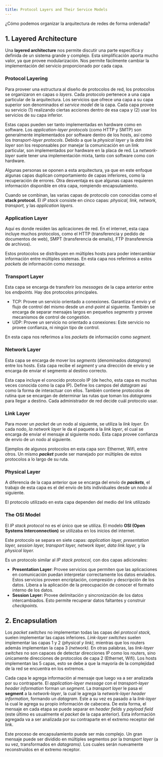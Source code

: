 ```yaml
---
title: Protocol Layers and Their Service Models
---
```


¿Cómo podemos organizar la arquitectura de redes de forma ordenada?

## 1. Layered Architecture

Una **layered architecture** nos permite discutir una parte específica y definida de un sistema grande y complejo. Esta simplificación aporta mucho valor, ya que provee modularización. Nos permite fácilmente cambiar la implementación del servicio proporcionado por cada capa.

### Protocol Layering

Para proveer una estructura al diseño de protocolos de red, los protocolos se organizaron en capas o *layers*. Cada protocolo pertenece a una capa particular de la arquitectura. Los servicios que ofrece una capa a su capa superior son denominados el *service model* de la capa. Cada capa provee su servicio (1) realizando ciertas acciones dentro de esa capa y (2) usar los servicios de su capa inferior.

Estas capas pueden ser tanto implementadas en hardware como en software. Los *application-layer protocols* (como HTTP y SMTP) son generalmente implementados por software dentro de los hosts, así como los *transport-layer protocols*. Debido a que la *physical layer* y la *data link layer* son los responsables por manejar la comunicación en un link particular, son implementados por hardware en la placa de red. La *network-layer* suele tener una implementación mixta, tanto con software como con hardware.

Algunas personas se oponen a esta arquitectura, ya que en este enfoque algunas capas duplican comportamiento de capas inferiores, como la recuperación de errores. Otra desventaja es que algunas capas requieren información disponible en otra capa, rompiendo encapsulamiento.

Cuando se combinan, las varias capas de protocolo con conocidas como el **stack protocol.** El *IP stack* consiste en cinco capas: *physical, link, network, transport,* y las *application layers.*

### Application Layer

Aquí es donde residen las aplicaciones de red. En el internet, esta capa incluye muchos protocolos, como el HTTP (transferencia y pedido de documentos de web), SMPT (transferencia de emails), FTP (transferencia de archivos).

Estos protocolos se distribuyen en múltiples hosts para poder intercambiar información entre múltiples sistemas. En esta capa nos referimos a estos *packets* de información como *message.*

### Transport Layer

Esta capa se encarga de transferir los *messages* de la capa anterior entre los *endpoints.* Hay dos protocolos principales.

- TCP: Provee un servicio orientado a conexiones. Garantiza el envío y el flujo de control del mismo desde un *end-point* al siguiente. También se encarga de separar mensajes largos en pequeños *segments* y provee mecanismos de control de congestión.
- UDP: Provee un servicio no orientado a conexiones: Este servicio no provee confianza, ni ningún tipo de control.

En esta capa nos referimos a los *packets* de información como *segment.*

### Network Layer

Esta capa se encarga de mover los *segments* (denominados *datagrams*) entre los hosts. Esta capa recibe el *segment* y una dirección de envío y se encarga de enviar el segmento al destino correcto.

Esta capa incluye el conocido protocolo IP (de hecho, esta capa es muchas veces conocida como la capa IP)**.** Define los campos del *datagram* así como la forma de interactuar con ellos. También contiene protocolos de rutina que se encargan de determinar las rutas que toman los *datagrams* para llegar a destino. Cada administrador de red decide cuál protocolo usar.

### Link Layer

Para mover un *packet* de un nodo al siguiente, se utiliza la *link layer*. En cada nodo, *la network layer* le da el paquete a la *link layer*, el cual se encarga de enviar el mensaje al siguiente nodo. Esta capa provee confianza de envío de un nodo al siguiente.

Ejemplos de algunos protocolos en esta capa son: Ethernet, Wifi, entre otros. Un mismo ***packet*** puede ser manejado por múltiples de estos protocolos a lo largo de su ruta.

### Physical Layer

A diferencia de la capa anterior que se encarga del envío de ***packets***, el trabajo de esta capa es el del envío de bits individuales desde un nodo al siguiente.

El protocolo utilizado en esta capa dependen del medio del link utilizado

### The OSI Model

El *IP stack protocol* no es el único que se utiliza. El modelo **OSI (Open Systems Interconnection)** se utilizaba en los inicios del internet.

Este protocolo se separa en siete capas: *application layer, presentation layer, session layer, transport layer, network layer, data link layer,* y la *physical layer.*

Es un protocolo similar al *IP stack protocol,* con dos capas adicionales:

- **Presentation Layer**: Provee servicios que permiten que las aplicaciones en comunicación puedan interpretar correctamente los datos enviados. Estos servicios proveen encriptación, compresión y descripción de los datos. Libera a la aplicación de la preocupación de conocer el formato interno de los datos.
- **Session Layer:** Provee delimitación y sincronización de los datos intercambiados. Esto permite recuperar datos faltantes y construir *checkpoints.*

## 2. Encapsulation

Los *packet switches* no implementan todas las capas del *protocol stack,* suelen implementar las capas inferiores. *Link-layer switches* suelen implementar las capas 1 y 2 *(physical y link),* mientras que los routers además implementan la capa 3 *(network).* En otras palabras, las *link-layer switches* no son capaces de detectar direcciones IP como los routers, sino únicamente direcciones de protocolos de capa 2 (Ethernet, Wifi). Los hosts implementan las 5 capas, esto se debe a que la mayoría de la complejidad de la red se encuentra en los extremos.

Cada capa le agrega información al mensaje que luego va a ser analizada por su contraparte. El *application-layer message* con el *transport-layer header information* forman un *segment*. La *transport layer* le pasa el **segment** a la *network-layer*, la cual le agrega la *network-layer header information*, formando un *datagram*. Este a su vez es pasado a la *link-layer* la cual le agrega su propio información de cabecera. De esta forma, el mensaje en cada etapa se puede separar en *header fields* y *payload field* (este último es usualmente el *packet* de la capa anterior). Esta información agregada va a ser analizada por su contraparte en el extremo receptor del link.

Este proceso de encapsulamiento puede ser más complejo. Un gran mensaje puede ser dividido en múltiples segmentos por la *transport layer* (a su vez, transformados en *datagrams).* Los cuales serán nuevamente reconstruidos en el extremo receptor.
